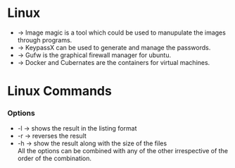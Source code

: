 # Linux

* -> Image magic is a tool which could be used to manupulate the images through programs.
* -> KeypassX can be used to generate and manage the passwords.
* -> Gufw is the graphical firewall manager for ubuntu.
* -> Docker and Cubernates are the containers for virtual machines.


# Linux Commands

### Options
- -l -> shows the result in the listing format
- -r -> reverses the result
- -h -> show the result along with the size of the files  
All the options can be combined with any of the other irrespective of the order of the combination.


